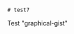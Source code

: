                                                                                                        # test7
Test "graphical-gist"